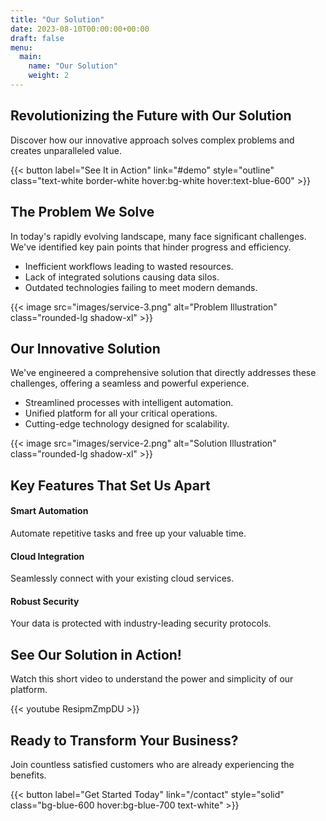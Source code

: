 ```yaml
---
title: "Our Solution"
date: 2023-08-10T00:00:00+00:00
draft: false
menu:
  main:
    name: "Our Solution"
    weight: 2
---
```


<section class="section bg-gradient-to-r from-blue-500 to-purple-600 text-white py-20">
  <div class="container text-center">
    <h1 class="h1 mb-4 text-white">Revolutionizing the Future with Our Solution</h1>
    <p class="text-lg mb-8 opacity-90">Discover how our innovative approach solves complex problems and creates unparalleled value.</p>
    {{< button label="See It in Action" link="#demo" style="outline" class="text-white border-white hover:bg-white hover:text-blue-600" >}}
  </div>
</section>

<section class="section py-16">
  <div class="container">
    <div class="row items-center">
      <div class="lg:col-6 mb-8 lg:mb-0">
        <h2 class="h3 mb-4 text-gray-800 dark:text-white">The Problem We Solve</h2>
        <p class="text-lg text-gray-600 dark:text-gray-300 mb-6">In today's rapidly evolving landscape, many face significant challenges. We've identified key pain points that hinder progress and efficiency.</p>
        <ul class="list-disc list-inside text-gray-600 dark:text-gray-300 space-y-2">
          <li>Inefficient workflows leading to wasted resources.</li>
          <li>Lack of integrated solutions causing data silos.</li>
          <li>Outdated technologies failing to meet modern demands.</li>
        </ul>
      </div>
      <div class="lg:col-6">
        {{< image src="images/service-3.png" alt="Problem Illustration" class="rounded-lg shadow-xl" >}}
      </div>
    </div>
  </div>
</section>

<section class="section bg-gray-100 dark:bg-darkmode-body py-16">
  <div class="container">
    <div class="row items-center flex-row-reverse">
      <div class="lg:col-6 mb-8 lg:mb-0">
        <h2 class="h3 mb-4 text-gray-800 dark:text-white">Our Innovative Solution</h2>
        <p class="text-lg text-gray-600 dark:text-gray-300 mb-6">We've engineered a comprehensive solution that directly addresses these challenges, offering a seamless and powerful experience.</p>
        <ul class="list-disc list-inside text-gray-600 dark:text-gray-300 space-y-2">
          <li>Streamlined processes with intelligent automation.</li>
          <li>Unified platform for all your critical operations.</li>
          <li>Cutting-edge technology designed for scalability.</li>
        </ul>
      </div>
      <div class="lg:col-6">
        {{< image src="images/service-2.png" alt="Solution Illustration" class="rounded-lg shadow-xl" >}}
      </div>
    </div>
  </div>
</section>

<section class="section py-16" id="features">
  <div class="container text-center">
    <h2 class="h3 mb-12 text-gray-800 dark:text-white">Key Features That Set Us Apart</h2>
    <div class="row justify-center">
      <div class="md:col-4 mb-8">
        <div class="p-6 rounded-lg shadow-md bg-white dark:bg-darkmode-light transition-transform transform hover:scale-105">
          <i class="fa-solid fa-robot text-4xl text-blue-500 mb-4"></i>
          <h4 class="h5 mb-2 text-gray-800 dark:text-white">Smart Automation</h4>
          <p class="text-gray-600 dark:text-gray-300">Automate repetitive tasks and free up your valuable time.</p>
        </div>
      </div>
      <div class="md:col-4 mb-8">
        <div class="p-6 rounded-lg shadow-md bg-white dark:bg-darkmode-light transition-transform transform hover:scale-105">
          <i class="fa-solid fa-cloud text-4xl text-green-500 mb-4"></i>
          <h4 class="h5 mb-2 text-gray-800 dark:text-white">Cloud Integration</h4>
          <p class="text-gray-600 dark:text-gray-300">Seamlessly connect with your existing cloud services.</p>
        </div>
      </div>
      <div class="md:col-4 mb-8">
        <div class="p-6 rounded-lg shadow-md bg-white dark:bg-darkmode-light transition-transform transform hover:scale-105">
          <i class="fa-solid fa-shield-alt text-4xl text-red-500 mb-4"></i>
          <h4 class="h5 mb-2 text-gray-800 dark:text-white">Robust Security</h4>
          <p class="text-gray-600 dark:text-gray-300">Your data is protected with industry-leading security protocols.</p>
        </div>
      </div>
    </div>
  </div>
</section>

<section class="section bg-purple-600 text-white py-16" id="demo">
  <div class="container text-center">
    <h2 class="h3 mb-8 text-white">See Our Solution in Action!</h2>
    <p class="text-lg mb-8 opacity-90">Watch this short video to understand the power and simplicity of our platform.</p>
    {{< youtube ResipmZmpDU >}}
  </div>
</section>

<section class="section py-16">
  <div class="container text-center">
    <h2 class="h3 mb-8 text-gray-800 dark:text-white">Ready to Transform Your Business?</h2>
    <p class="text-lg mb-8 text-gray-600 dark:text-gray-300">Join countless satisfied customers who are already experiencing the benefits.</p>
    {{< button label="Get Started Today" link="/contact" style="solid" class="bg-blue-600 hover:bg-blue-700 text-white" >}}
  </div>
</section>
